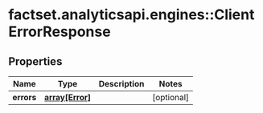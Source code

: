 # factset.analyticsapi.engines::ClientErrorResponse

## Properties
Name | Type | Description | Notes
------------ | ------------- | ------------- | -------------
**errors** | [**array[Error]**](Error.md) |  | [optional] 


